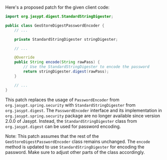 Here's a proposed patch for the given client code:
```java
import org.jasypt.digest.StandardStringDigester;

public class GeoStoreDigestPasswordEncoder {
    // ...

    private StandardStringDigester stringDigester;

    // ...

    @Override
    public String encode(String rawPass) {
        // Use the StandardStringDigester to encode the password
        return stringDigester.digest(rawPass);
    }

    // ...
}
```
This patch replaces the usage of `PasswordEncoder` from `org.jasypt.spring.security` with `StandardStringDigester` from `org.jasypt.digest`. The `PasswordEncoder` interface and its implementation in `org.jasypt.spring.security` package are no longer available since version 2.0.0 of Jasypt. Instead, the `StandardStringDigester` class from `org.jasypt.digest` can be used for password encoding.

Note: This patch assumes that the rest of the `GeoStoreDigestPasswordEncoder` class remains unchanged. The `encode` method is updated to use `StandardStringDigester` for encoding the password. Make sure to adjust other parts of the class accordingly.